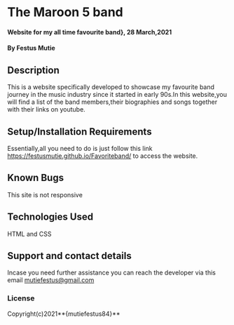 # The Maroon 5 band
####  Website for my all time favourite band}, 28 March,2021
#### By Festus Mutie
## Description
This is a website specifically developed to showcase my favourite band journey in the music industry since it started in early 90s.In this website,you will find a list of the band members,their biographies and songs together with their links on youtube. 
## Setup/Installation Requirements
Essentially,all you need to do is just follow this link https://festusmutie.github.io/Favoriteband/  to access the website.
## Known Bugs
This site is not responsive
## Technologies Used
HTML and CSS
## Support and contact details
Incase you need further assistance you can reach the developer via this email mutiefestus@gmail.com
### License

Copyright(c)2021**{mutiefestus84}**
